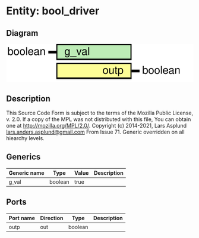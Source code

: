 # Entity: bool_driver

## Diagram

![Diagram](bool_driver.svg "Diagram")
## Description

This Source Code Form is subject to the terms of the Mozilla Public
License, v. 2.0. If a copy of the MPL was not distributed with this file,
You can obtain one at http://mozilla.org/MPL/2.0/.
Copyright (c) 2014-2021, Lars Asplund lars.anders.asplund@gmail.com
From Issue 71. Generic overridden on all hiearchy levels.
## Generics

| Generic name | Type    | Value | Description |
| ------------ | ------- | ----- | ----------- |
| g_val        | boolean | true  |             |
## Ports

| Port name | Direction | Type    | Description |
| --------- | --------- | ------- | ----------- |
| outp      | out       | boolean |             |
